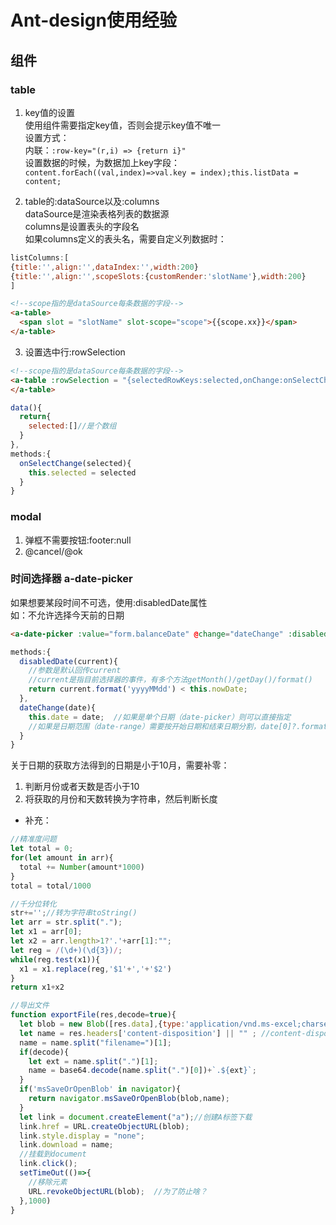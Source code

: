 # Ant-design使用经验

## 组件

### table
1. key值的设置    
使用<a-table>组件需要指定key值，否则会提示key值不唯一    
设置方式：  
内联：`:row-key="(r,i) => {return i}"`  
设置数据的时候，为数据加上key字段：`content.forEach((val,index)=>val.key = index);this.listData = content;`

2. table的:dataSource以及:columns  
dataSource是渲染表格列表的数据源  
columns是设置表头的字段名  
如果columns定义的表头名，需要自定义列数据时：
```js
listColumns:[
{title:'',align:'',dataIndex:'',width:200}
{title:'',align:'',scopeSlots:{customRender:'slotName'},width:200}
]
```
```html
<!--scope指的是dataSource每条数据的字段-->
<a-table>
  <span slot = "slotName" slot-scope="scope">{{scope.xx}}</span>
</a-table>
```

3. 设置选中行:rowSelection  
```html
<!--scope指的是dataSource每条数据的字段-->
<a-table :rowSelection = "{selectedRowKeys:selected,onChange:onSelectChange}">
</a-table>
```
```js
data(){
  return{
    selected:[]//是个数组
  }
},
methods:{
  onSelectChange(selected){
    this.selected = selected
  }
}
```

### modal
1. 弹框不需要按钮:footer:null  
2. @cancel/@ok  

### 时间选择器 a-date-picker  
如果想要某段时间不可选，使用:disabledDate属性  
如：不允许选择今天前的日期
```html
<a-date-picker :value="form.balanceDate" @change="dateChange" :disabledDate="disabledDate"></a-date-picker>
```
```js
methods:{
  disabledDate(current){
    //参数是默认回传current
    //current是指目前选择器的事件，有多个方法getMonth()/getDay()/format()
    return current.format('yyyyMMdd') < this.nowDate;
  },
  dateChange(date){
    this.date = date;  //如果是单个日期（date-picker）则可以直接指定
    //如果是日期范围（date-range）需要按开始日期和结束日期分割，date[0]?.format('yyyyMMdd');
  }
}
```
关于日期的获取方法得到的日期是小于10月，需要补零：    
1. 判断月份或者天数是否小于10  
2. 将获取的月份和天数转换为字符串，然后判断长度  

* 补充：
```js
//精准度问题
let total = 0;
for(let amount in arr){
  total += Number(amount*1000)
}
total = total/1000

//千分位转化
str+='';//转为字符串toString()
let arr = str.split(".");
let x1 = arr[0];
let x2 = arr.length>1?'.'+arr[1]:"";
let reg = /(\d+)(\d{3})/;
while(reg.test(x1)){
  x1 = x1.replace(reg,'$1'+','+'$2')
}
return x1+x2

//导出文件
function exportFile(res,decode=true){
  let blob = new Blob([res.data],{type:'application/vnd.ms-excel;charset=utf-8'})
  let name = res.headers['content-disposition'] || "" ; //content-disposition放名称
  name = name.split("filename=")[1];
  if(decode){
    let ext = name.split(".")[1];
    name = base64.decode(name.split(".")[0])+`.${ext}`;
  }
  if('msSaveOrOpenBlob' in navigator){
    return navigator.msSaveOrOpenBlob(blob,name);
  }
  let link = document.createElement("a");//创建A标签下载
  link.href = URL.createObjectURL(blob);
  link.style.display = "none";
  link.download = name;
  //挂载到document
  link.click();
  setTimeOut(()=>{
    //移除元素
    URL.revokeObjectURL(blob);  //为了防止啥？
  },1000)
}
```
